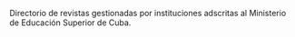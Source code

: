 Directorio de revistas gestionadas por instituciones adscritas al Ministerio de Educación Superior de Cuba.
